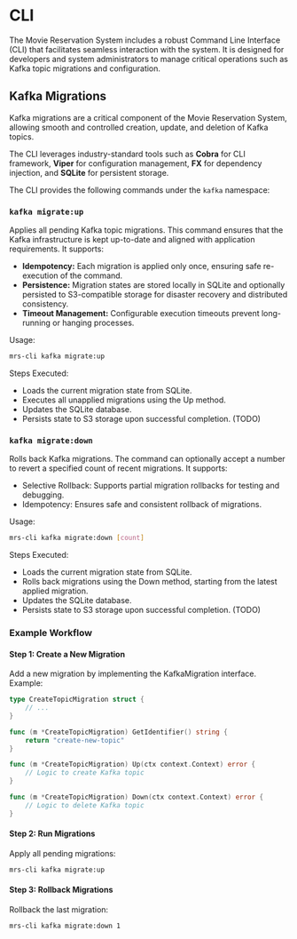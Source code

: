 # CLI

The Movie Reservation System includes a robust Command Line Interface (CLI) that facilitates seamless interaction with the system. It is designed for developers and system administrators to manage critical operations such as Kafka topic migrations and configuration.

## Kafka Migrations

Kafka migrations are a critical component of the Movie Reservation System, allowing smooth and controlled creation, update, and deletion of Kafka topics.

The CLI leverages industry-standard tools such as **Cobra** for CLI framework, **Viper** for configuration management, **FX** for dependency injection, and **SQLite** for persistent storage.

The CLI provides the following commands under the `kafka` namespace:

### `kafka migrate:up`

Applies all pending Kafka topic migrations. This command ensures that the Kafka infrastructure is kept up-to-date and aligned with application requirements. It supports:

-   **Idempotency:** Each migration is applied only once, ensuring safe re-execution of the command.
-   **Persistence:** Migration states are stored locally in SQLite and optionally persisted to S3-compatible storage for disaster recovery and distributed consistency.
-   **Timeout Management:** Configurable execution timeouts prevent long-running or hanging processes.

Usage:

```bash
mrs-cli kafka migrate:up
```

Steps Executed:

-   Loads the current migration state from SQLite.
-   Executes all unapplied migrations using the Up method.
-   Updates the SQLite database.
-   Persists state to S3 storage upon successful completion. (TODO)

### `kafka migrate:down`

Rolls back Kafka migrations. The command can optionally accept a number to revert a specified count of recent migrations. It supports:

-   Selective Rollback: Supports partial migration rollbacks for testing and debugging.
-   Idempotency: Ensures safe and consistent rollback of migrations.

Usage:

```bash
mrs-cli kafka migrate:down [count]
```

Steps Executed:

-   Loads the current migration state from SQLite.
-   Rolls back migrations using the Down method, starting from the latest applied migration.
-   Updates the SQLite database.
-   Persists state to S3 storage upon successful completion. (TODO)

### Example Workflow

#### Step 1: Create a New Migration

Add a new migration by implementing the KafkaMigration interface. Example:

```go
type CreateTopicMigration struct {
    // ...
}

func (m *CreateTopicMigration) GetIdentifier() string {
    return "create-new-topic"
}

func (m *CreateTopicMigration) Up(ctx context.Context) error {
    // Logic to create Kafka topic
}

func (m *CreateTopicMigration) Down(ctx context.Context) error {
    // Logic to delete Kafka topic
}
```

#### Step 2: Run Migrations

Apply all pending migrations:

```bash
mrs-cli kafka migrate:up
```

#### Step 3: Rollback Migrations

Rollback the last migration:

```bash
mrs-cli kafka migrate:down 1
```
